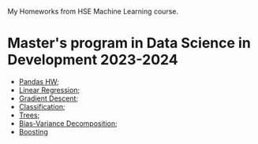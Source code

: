 My Homeworks from HSE Machine Learning course.

# Master's program in Data Science in Development 2023-2024

* [Pandas HW](homework-practice-01-pandas-Жерноклеев.ipynb);
* [Linear Regression](homework-practice-02-linregr-Жерноклеев.ipynb);
* [Gradient Descent](homework-practice-03-gd-Жерноклеев.ipynb);
* [Classification](homework-practice-04-classification-ZhernokleevDmitriy.ipynb);
* [Trees](homework-practice-05-trees-ZhernokleevDmitriy.ipynb);
* [Bias-Variance Decomposition](homework-practice-06-bvd-ZhernokleevDmitriy.ipynb); 
* [Boosting](homework-practice-07-boosting-Zhernokleev.ipynb) 
